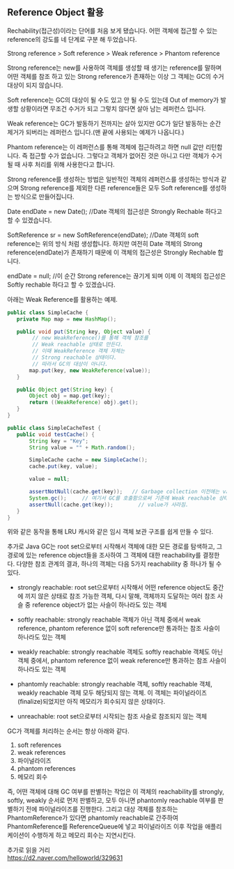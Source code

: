 ## Reference Object 활용

Rechability(접근성)이라는 단어를 처음 보게 됐습니다. 어떤 객체에 접근할 수 있는 reference의 강도를 네 단계로 구분 해 두었습니다.

Strong reference > Soft reference > Weak reference > Phantom reference

Strong reference는 new를 사용하여 객체를 생성할 때 생기는 reference를 말하며 어떤 객체를 참조 하고 있는 Strong reference가 존재하는 이상 그 객체는 GC의 수거 대상이 되지 않습니다.

Soft reference는 GC의 대상이 될 수도 있고 안 될 수도 있는데 Out of memory가 발생할 상황이라면 무조건 수거가 되고 그렇치 않다면 살아 남는 레퍼런스 입니다.

Weak reference는 GC가 발동하기 전까지는 살아 있지만 GC가 일단 발동하는 순간 제거가 되버리는 레퍼런스 입니다.(맨 끝에 사용되는 예제가 나옵니다.)

Phantom reference는 이 레퍼런스를 통해 객체에 접근하려고 하면 null 값만 리턴합니다. 즉 접근할 수가 없습니다. 그렇다고 객체가 없어진 것은 아니고 다만 객체가 수거 될 때 사후 처리를 위해 사용한다고 합니다.

Strong reference를 생성하는 방법은 일반적인 객체의 레퍼런스를 생성하는 방식과 같으며
Strong reference를 제외한 다른 reference들은 모두 Soft reference를 생성하는 방식으로 만들어집니다.

Date endDate = new Date();
//Date 객체의 접근성은 Strongly Rechable 하다고 할 수 있겠습니다.

SoftReference sr = new SoftReference(endDate);
//Date 객체의 soft reference는 위의 방식 처럼 생성합니다. 하지만 여전히 Date 객체의 Strong reference(endDate)가 존재하기 때문에 이 객체의 접근성은 Strongly Rechable 합니다.

endDate = null;
//이 순간 Strong reference는 끊기게 되며 이제 이 객체의 접근성은 Softly rechable 하다고 할 수 있겠습니다.

아래는 Weak Reference를 활용하는 예제.

```java
public class SimpleCache {
   private Map map = new HashMap();

   public void put(String key, Object value) {
        // new WeakReference()를 통해 객체 참조를 
        // Weak reachable 상태로 만든다.
        // 이때 WeakReference 객체 자체는
        // Strong reachable 상태이다.
        // 따라서 GC의 대상이 아니다.
       map.put(key, new WeakReference(value));
   }

   public Object get(String key) {
       Object obj = map.get(key);
       return ((WeakReference) obj).get();
   }
}
```

```java
public class SimpleCacheTest {
   public void testCache() {
       String key = "Key";
       String value = "" + Math.random();

       SimpleCache cache = new SimpleCache();
       cache.put(key, value);

       value = null;

       assertNotNull(cache.get(key));   // Garbage collection 이전에는 value가 존재함.
       System.gc();     // 여기서 GC를 호출함으로써 기존에 Weak reachable 상태인 cache.get(key)가 사라지게 된다.
       assertNull(cache.get(key));        // value가 사라짐.
   }
}
```

위와 같은 동작을 통해 LRU 캐시와 같은 임시 객체 보관 구조를 쉽게 만들 수 있다.

추가로 Java GC는 root set으로부터 시작해서 객체에 대한 모든 경로를 탐색하고, 그 경로에 있는 reference object들을 조사하여 그 객체에 대한 reachability를 결정한다. 다양한 참조 관계의 결과, 하나의 객체는 다음 5가지 reachability 중 하나가 될 수 있다.

- strongly reachable: root set으로부터 시작해서 어떤 reference object도 중간에 끼지 않은 상태로 참조 가능한 객체, 다시 말해, 객체까지 도달하는 여러 참조 사슬 중 reference object가 없는 사슬이 하나라도 있는 객체

- softly reachable: strongly reachable 객체가 아닌 객체 중에서 weak reference, phantom reference 없이 soft reference만 통과하는 참조 사슬이 하나라도 있는 객체

- weakly reachable: strongly reachable 객체도 softly reachable 객체도 아닌 객체 중에서, phantom reference 없이 weak reference만 통과하는 참조 사슬이 하나라도 있는 객체

- phantomly reachable: strongly reachable 객체, softly reachable 객체, weakly reachable 객체 모두 해당되지 않는 객체. 이 객체는 파이널라이즈(finalize)되었지만 아직 메모리가 회수되지 않은 상태이다.

- unreachable: root set으로부터 시작되는 참조 사슬로 참조되지 않는 객체

GC가 객체를 처리하는 순서는 항상 아래와 같다.

1. soft references
2. weak references
3. 파이널라이즈
4. phantom references
5. 메모리 회수

즉, 어떤 객체에 대해 GC 여부를 판별하는 작업은 이 객체의 reachability를 strongly, softly, weakly 순서로 먼저 판별하고, 모두 아니면 phantomly reachable 여부를 판별하기 전에 파이널라이즈를 진행한다. 그리고 대상 객체를 참조하는 PhantomReference가 있다면 phantomly reachable로 간주하여 PhantomReference를 ReferenceQueue에 넣고 파이널라이즈 이후 작업을 애플리케이션이 수행하게 하고 메모리 회수는 지연시킨다.

추가로 읽을 거리  
https://d2.naver.com/helloworld/329631